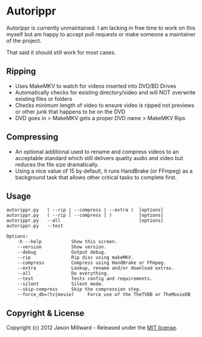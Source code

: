 Autorippr
=========

Autorippr is currently unmaintained. I am lacking in free time to work on this myself but am happy to accept pull requests or make someone a maintainer of the project. 

That said it should still work for most cases.

## Ripping
- Uses MakeMKV to watch for videos inserted into DVD/BD Drives
- Automatically checks for existing directory/video and will NOT overwrite existing files or folders
- Checks minimum length of video to ensure video is ripped not previews or other junk that happens to be on the DVD
- DVD goes in > MakeMKV gets a proper DVD name > MakeMKV Rips

## Compressing
- An optional additional used to rename and compress videos to an acceptable standard which still delivers quality audio and video but reduces the file size dramatically.
- Using a nice value of 15 by default, it runs HandBrake (or FFmpeg) as a background task that allows other critical tasks to complete first.

## Usage
	autorippr.py   ( --rip | --compress | --extra )  [options]
	autorippr.py   ( --rip [ --compress ] )          [options]
	autorippr.py   --all                             [options]
	autorippr.py   --test
 
	Options:
	    -h --help           Show this screen.
	    --version           Show version.
	    --debug             Output debug.
	    --rip               Rip disc using makeMKV.
	    --compress          Compress using HandBrake or FFmpeg.
	    --extra             Lookup, rename and/or download extras.
	    --all               Do everything.
	    --test              Tests config and requirements.
	    --silent            Silent mode.
	    --skip-compress     Skip the compression step.
	    --force_db=(tv|movie)     Force use of the TheTVDB or TheMovieDB

## Copyright & License

Copyright (c) 2012 Jason Millward - Released under the [MIT license](LICENSE).

